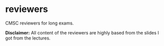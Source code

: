 # reviewers

CMSC reviewers for long exams.

**Disclaimer:** All content of the reviewers are highly based from the slides I got from the lectures.
